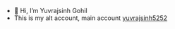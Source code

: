 - 👋 Hi, I’m Yuvrajsinh Gohil
- This is my alt account, main account [yuvrajsinh5252](https://github.com/yuvrajsinh5252)
